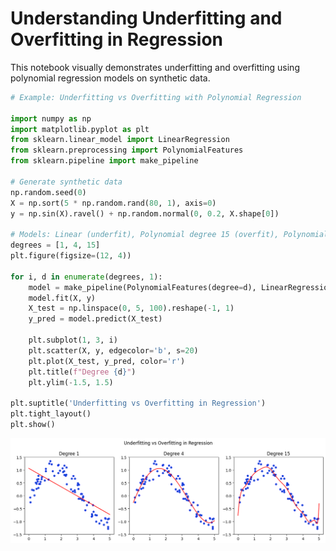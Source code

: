 # Understanding Underfitting and Overfitting in Regression

This notebook visually demonstrates underfitting and overfitting using polynomial regression models on synthetic data.


```python
# Example: Underfitting vs Overfitting with Polynomial Regression

import numpy as np
import matplotlib.pyplot as plt
from sklearn.linear_model import LinearRegression
from sklearn.preprocessing import PolynomialFeatures
from sklearn.pipeline import make_pipeline

# Generate synthetic data
np.random.seed(0)
X = np.sort(5 * np.random.rand(80, 1), axis=0)
y = np.sin(X).ravel() + np.random.normal(0, 0.2, X.shape[0])

# Models: Linear (underfit), Polynomial degree 15 (overfit), Polynomial degree 4 (optimal)
degrees = [1, 4, 15]
plt.figure(figsize=(12, 4))

for i, d in enumerate(degrees, 1):
    model = make_pipeline(PolynomialFeatures(degree=d), LinearRegression())
    model.fit(X, y)
    X_test = np.linspace(0, 5, 100).reshape(-1, 1)
    y_pred = model.predict(X_test)

    plt.subplot(1, 3, i)
    plt.scatter(X, y, edgecolor='b', s=20)
    plt.plot(X_test, y_pred, color='r')
    plt.title(f"Degree {d}")
    plt.ylim(-1.5, 1.5)

plt.suptitle('Underfitting vs Overfitting in Regression')
plt.tight_layout()
plt.show()

```


    
![png](2_Underfitting_Overfitting_files/2_Underfitting_Overfitting_1_0.png)
    

